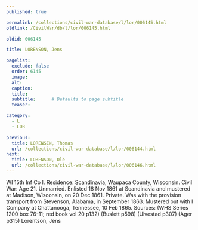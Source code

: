 ```yaml
---
published: true

permalink: /collections/civil-war-database/l/lor/006145.html
oldlink: /CivilWar/db/l/lor/006145.html

oldid: 006145

title: LORENSON, Jens

pagelist:
  exclude: false
  order: 6145
  image: 
  alt:
  caption:
  title:
  subtitle:      # Defaults to page subtitle
  teaser:

category: 
  - L 
  - LOR

previous:
  title: LORENSEN, Thomas
  url: /collections/civil-war-database/l/lor/006144.html  
next:
  title: LORENSON, Ole
  url: /collections/civil-war-database/l/lor/006146.html   
---
```

WI 15th Inf Co I. Residence: Scandinavia, Waupaca County, Wisconsin. Civil War: Age 21. Unmarried. Enlisted 18 Nov 1861 at Scandinavia and mustered at Madison, Wisconsin, on 20 Dec 1861. Private. Was with the provision transport from Stevenson, Alabama, in September 1863. Mustered out with I Company at Chattanooga, Tennessee, 10 Feb 1865. Sources: (WHS Series 1200 box 76-11; red book vol 20 p132) (Buslett p598) (Ulvestad p307) (Ager p315) &#147;Lorentson, Jens&#148;